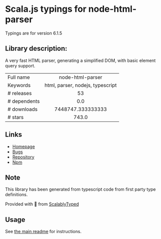
# Scala.js typings for node-html-parser

Typings are for version 6.1.5

## Library description:
A very fast HTML parser, generating a simplified DOM, with basic element query support.

|                    |                 |
| ------------------ | :-------------: |
| Full name          | node-html-parser |
| Keywords           | html, parser, nodejs, typescript |
| # releases         | 53 |
| # dependents       | 0.0 |
| # downloads        | 7448747.333333333 |
| # stars            | 743.0 |

## Links
- [Homepage](https://github.com/taoqf/node-fast-html-parser)
- [Bugs](https://github.com/taoqf/node-fast-html-parser/issues)
- [Repository](https://github.com/taoqf/node-fast-html-parser)
- [Npm](https://www.npmjs.com/package/node-html-parser)
    


## Note
This library has been generated from typescript code from first party type definitions.

Provided with :purple_heart: from [ScalablyTyped](https://github.com/oyvindberg/ScalablyTyped)

## Usage
See [the main readme](../../readme.md) for instructions.


